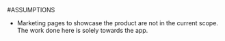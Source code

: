 #ASSUMPTIONS

* Marketing pages to showcase the product are not in the current scope. The work done here is solely towards the app.